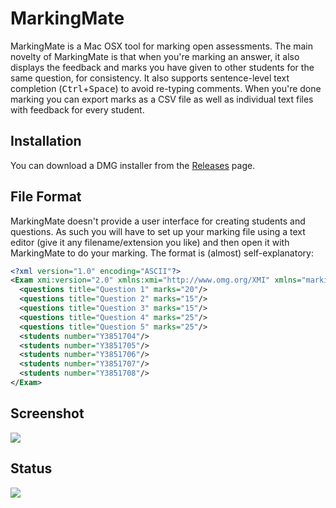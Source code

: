 # MarkingMate
MarkingMate is a Mac OSX tool for marking open assessments. The main novelty of MarkingMate is that when you're marking an answer, it also displays the feedback and marks you have given to other students for the same question, for consistency. It also supports sentence-level text completion (<kbd>Ctrl</kbd>+<kbd>Space</kbd>) to avoid re-typing comments. When you're done marking you can export marks as a CSV file as well as individual text files with feedback for every student.

## Installation
You can download a DMG installer from the [Releases](https://github.com/kolovos/markingmate/releases) page.

## File Format
MarkingMate doesn't provide a user interface for creating students and questions. As such you will have to set up your marking file using a text editor (give it any filename/extension you like) and then open it with MarkingMate to do your marking. The format is (almost) self-explanatory:

```xml
<?xml version="1.0" encoding="ASCII"?>
<Exam xmi:version="2.0" xmlns:xmi="http://www.omg.org/XMI" xmlns="markingmate">
  <questions title="Question 1" marks="20"/>
  <questions title="Question 2" marks="15"/>
  <questions title="Question 3" marks="15"/>
  <questions title="Question 4" marks="25"/>
  <questions title="Question 5" marks="25"/>
  <students number="Y3851704"/>
  <students number="Y3851705"/>
  <students number="Y3851706"/>
  <students number="Y3851707"/>
  <students number="Y3851708"/>
</Exam>
```

## Screenshot
![](https://github.com/kolovos/markingmate/wiki/screenshot.png)

## Status
![](https://travis-ci.org/kolovos/markingmate.svg?branch=master)
